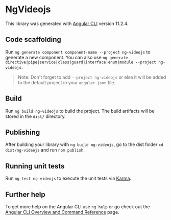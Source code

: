 # NgVideojs

This library was generated with [Angular CLI](https://github.com/angular/angular-cli) version 11.2.4.

## Code scaffolding

Run `ng generate component component-name --project ng-videojs` to generate a new component. You can also use `ng generate directive|pipe|service|class|guard|interface|enum|module --project ng-videojs`.
> Note: Don't forget to add `--project ng-videojs` or else it will be added to the default project in your `angular.json` file. 

## Build

Run `ng build ng-videojs` to build the project. The build artifacts will be stored in the `dist/` directory.

## Publishing

After building your library with `ng build ng-videojs`, go to the dist folder `cd dist/ng-videojs` and run `npm publish`.

## Running unit tests

Run `ng test ng-videojs` to execute the unit tests via [Karma](https://karma-runner.github.io).

## Further help

To get more help on the Angular CLI use `ng help` or go check out the [Angular CLI Overview and Command Reference](https://angular.io/cli) page.
